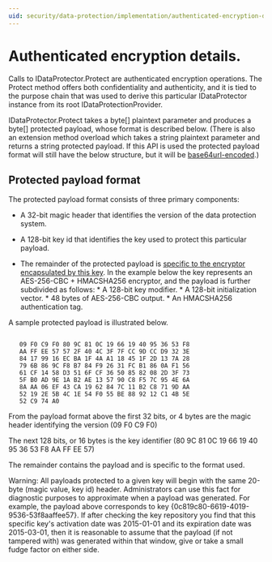 ```yaml
---
uid: security/data-protection/implementation/authenticated-encryption-details
---
```

<a name=data-protection-implementation-authenticated-encryption-details></a>

  # Authenticated encryption details.

Calls to IDataProtector.Protect are authenticated encryption operations. The Protect method offers both confidentiality and authenticity, and it is tied to the purpose chain that was used to derive this particular IDataProtector instance from its root IDataProtectionProvider.

IDataProtector.Protect takes a byte[] plaintext parameter and produces a byte[] protected payload, whose format is described below. (There is also an extension method overload which takes a string plaintext parameter and returns a string protected payload. If this API is used the protected payload format will still have the below structure, but it will be [base64url-encoded](https://tools.ietf.org/html/rfc4648#section-5).)

  ## Protected payload format

The protected payload format consists of three primary components:

* A 32-bit magic header that identifies the version of the data protection system.

* A 128-bit key id that identifies the key used to protect this particular payload.

* The remainder of the protected payload is [specific to the encryptor encapsulated by this key](subkeyderivation.md#data-protection-implementation-subkey-derivation.md). In the example below the key represents an AES-256-CBC + HMACSHA256 encryptor, and the payload is further subdivided as follows: * A 128-bit key modifier. * A 128-bit initialization vector. * 48 bytes of AES-256-CBC output. * An HMACSHA256 authentication tag.

A sample protected payload is illustrated below.

<!-- literal_block {"ids": [], "names": [], "highlight_args": {"linenostart": 1}, "backrefs": [], "dupnames": [], "linenos": true, "classes": [], "xml:space": "preserve", "source": "/Users/shirhatti/src/Docs/aspnet/security/data-protection/implementation/authenticated-encryption-details/_static/protectedpayload.txt"} -->

````

   09 F0 C9 F0 80 9C 81 0C 19 66 19 40 95 36 53 F8
   AA FF EE 57 57 2F 40 4C 3F 7F CC 9D CC D9 32 3E
   84 17 99 16 EC BA 1F 4A A1 18 45 1F 2D 13 7A 28
   79 6B 86 9C F8 B7 84 F9 26 31 FC B1 86 0A F1 56
   61 CF 14 58 D3 51 6F CF 36 50 85 82 08 2D 3F 73
   5F B0 AD 9E 1A B2 AE 13 57 90 C8 F5 7C 95 4E 6A
   8A AA 06 EF 43 CA 19 62 84 7C 11 B2 C8 71 9D AA
   52 19 2E 5B 4C 1E 54 F0 55 BE 88 92 12 C1 4B 5E
   52 C9 74 A0
   ````

From the payload format above the first 32 bits, or 4 bytes are the magic header identifying the version (09 F0 C9 F0)

The next 128 bits, or 16 bytes is the key identifier (80 9C 81 0C 19 66 19 40 95 36 53 F8 AA FF EE 57)

The remainder contains the payload and is specific to the format used.

Warning: All payloads protected to a given key will begin with the same 20-byte (magic value, key id) header. Administrators can use this fact for diagnostic purposes to approximate when a payload was generated. For example, the payload above corresponds to key {0c819c80-6619-4019-9536-53f8aaffee57}. If after checking the key repository you find that this specific key's activation date was 2015-01-01 and its expiration date was 2015-03-01, then it is reasonable to assume that the payload (if not tampered with) was generated within that window, give or take a small fudge factor on either side.
